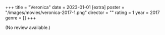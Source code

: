 +++
title = "Veronica"
date = 2023-01-01
[extra]
poster = "/images/movies/veronica-2017-1.png"
director = ""
rating = 1
year = 2017
genre = []
+++

(No review available.)

